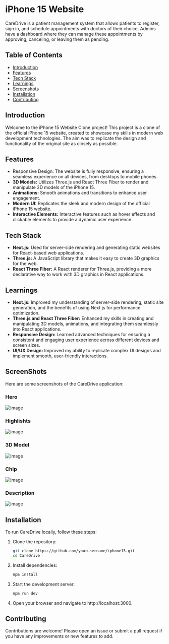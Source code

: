 # iPhone 15 Website

CareDrive is a patient management system that allows patients to register, sign in, and schedule appointments with doctors of their choice. Admins have a dashboard where they can manage these appointments by approving, canceling, or leaving them as pending.

## Table of Contents

- [Introduction](#introduction)
- [Features](#features)
- [Tech Stack](#tech-stack)
- [Learnings](#learnings)
- [Screenshots](#screenshots)
- [Installation](#installation)
- [Contributing](#contributing)


## Introduction

Welcome to the iPhone 15 Website Clone project! This project is a clone of the official iPhone 15 website, created to showcase my skills in modern web development technologies. The aim was to replicate the design and functionality of the original site as closely as possible.

## Features

- Responsive Design: The website is fully responsive, ensuring a seamless experience on all devices, from desktops to mobile phones.
- **3D Models:** Utilizes Three.js and React Three Fiber to render and manipulate 3D models of the iPhone 15.
- **Animations:** Smooth animations and transitions to enhance user engagement.
- **Modern UI:** Replicates the sleek and modern design of the official iPhone 15 website.
- **Interactive Elements:** Interactive features such as hover effects and clickable elements to provide a dynamic user experience.

## Tech Stack

- **Next.js:** Used for server-side rendering and generating static websites for React-based web applications.
- **Three.js:** A JavaScript library that makes it easy to create 3D graphics for the web.
- **React Three Fiber:** A React renderer for Three.js, providing a more declarative way to work with 3D graphics in React applications.

## Learnings

- **Next.js:** Improved my understanding of server-side rendering, static site generation, and the benefits of using Next.js for performance optimization.
- **Three.js and React Three Fiber:** Enhanced my skills in creating and manipulating 3D models, animations, and integrating them seamlessly into React applications.
- **Responsive Design:** Learned advanced techniques for ensuring a consistent and engaging user experience across different devices and screen sizes.
- **UI/UX Design:** Improved my ability to replicate complex UI designs and implement smooth, user-friendly interactions.

## ScreenShots

Here are some screenshots of the CareDrive application:

### Hero
![image](https://github.com/user-attachments/assets/9088422f-1425-4529-9a36-03ea0e5c2b37)



### Highlishts
![image](https://github.com/user-attachments/assets/a2f38ff9-1fa1-4e76-b0bf-60fbcfa860e1)



### 3D Model
![image](https://github.com/user-attachments/assets/251d437a-3f86-4825-a11f-3d18236bce2d)


### Chip
![image](https://github.com/user-attachments/assets/b76228a5-5a05-4756-b3bf-d664a22f7a8a)


### Description
![image](https://github.com/user-attachments/assets/926b9ed0-3bbf-4cce-9fec-2b85c7d92483)


## Installation

To run CareDrive locally, follow these steps:
1. Clone the repository:
   ```bash
   git clone https://github.com/yourusername/iphone15.git
   cd CareDrive
2. Install dependencies:
   ```bash
   npm install
3. Start the development server:
   ```bash
   npm run dev
4. Open your browser and navigate to http://localhost:3000.

## Contributing

Contributions are welcome! Please open an issue or submit a pull request if you have any improvements or new features to add.
